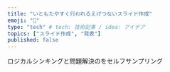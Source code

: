 ```yaml
---
title: "いともたやすく行われるえげつないスライド作成"
emoji: "🙌"
type: "tech" # tech: 技術記事 / idea: アイデア
topics: ["スライド作成", "発表"]
published: false
---
```

ロジカルシンキングと問題解決のをセルフサンプリング